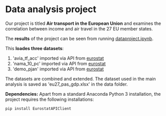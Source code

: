 # Data analysis project

Our project is titled **Air transport in the European Union** and examines the correlation between income and air travel in the 27 EU member states.

The **results** of the project can be seen from running [dataproject.ipynb](dataproject.ipynb).

This **loades three datasets**:

1. 'avia_tf_acc' imported via API from [eurostat](https://ec.europa.eu/eurostat/databrowser/view/avia_tf_acc/default/table)
1. 'nama_10_pc' imported via API from [eurostat](https://ec.europa.eu/eurostat/databrowser/view/NAMA_10_PC/default/table)
1. 'demo_pjan' imported via API from [eurostat](https://ec.europa.eu/eurostat/databrowser/view/DEMO_PJAN/default/table)

The datasets are combined and extended. The dataset used in the main analysis is saved as 'eu27_pas_gdp.xlsx' in the data folder.

**Dependencies:** Apart from a standard Anaconda Python 3 installation, the project requires the following installations:

``pip install EurostatAPIClient``
